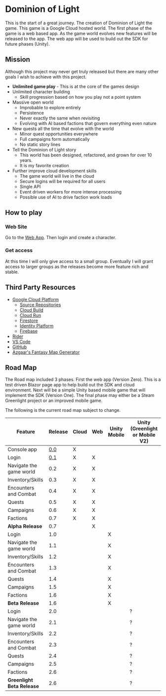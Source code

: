 # Dominion of Light

This is the start of a great journey. The creation of Dominion of Light the game.
This game is a Google Cloud hosted world. The first phase of the game is a web based app.
As the game world evolves new features will be released to the app.
The web app will be used to build out the SDK for future phases (Unity).

## Mission

Although this project may never get truly released but there are many other goals I wish to achieve
with this project.

- **Unlimited game play** - This is at the core of the games design
- Unlimited character building
  - Skill progression based on how you play not a point system
- Massive open world
  - Improbable to explore entirely
  - Persistence
  - Never exactly the same when revisiting
  - Evolving with AI based factions that govern everything even nature
- New quests all the time that evolve with the world
  - Minor quest opportunities everywhere
  - Full campaigns form automatically
  - No static story lines
- Tell the Dominion of Light story
  - This world has been designed, refactored, and grown for over 10 years.
  - It is my favorite creation
- Further improve cloud development skills
  - The game world will live in the cloud
  - Secure logins will be required for all users
  - Single API
  - Event driven workers for more intense processing
  - Possible use of AI to drive faction work loads

## How to play

### Web Site

Go to the [Web App](https://blazor-nlx462roma-uc.a.run.app). Then login and create a character.

### Get access

At this time I will only give access to a small group.
Eventually I will grant access to larger groups as the releases become more feature rich and stable.

## Third Party Resources

- [Google Cloud Platform](https://cloud.google.com/)
  - [Source Repositories](https://source.cloud.google.com/)
  - [Cloud Build](https://cloud.google.com/cloud-build)
  - [Cloud Run](https://cloud.google.com/run)
  - [Firestore](https://cloud.google.com/firestore)
  - [Identity Platform](https://cloud.google.com/identity-platform)
  - [Firebase](https://firebase.google.com/)
- [Rider](https://www.jetbrains.com/rider/)
- [VS Code](https://code.visualstudio.com/)
- [GitHub](https://github.com/)
- [Azgaar's Fantasy Map Generator](https://azgaar.github.io/Fantasy-Map-Generator/)

## Road Map

The Road map included 3 phases.
First the web app (Version Zero). This is a test driven Blazor page app to help build out the SDK and cloud environment.
Next will be a simple Unity based mobile game that will implement the SDK (Version One).
The final phase may either be a Steam Greenlight project or an improved mobile game.

The following is the current road map subject to change.

| Feature                     | Release                     | Cloud | Web | Unity Mobile | Unity (Greenlight or Mobile V2) |
| --------------------------- | --------------------------- | ----- | --- | ------------ | ------------------------------- |
| Console app                 | [0.0](ReleaseNotes/v0-0.md) | X     |     |              |                                 |
| Login                       | [0.1](ReleaseNotes/v0-1.md) | X     | X   |              |                                 |
| Navigate the game world     | 0.2                         | X     | X   |              |                                 |
| Inventory/Skills            | 0.3                         | X     | X   |              |                                 |
| Encounters and Combat       | 0.4                         | X     | X   |              |                                 |
| Quests                      | 0.5                         | X     | X   |              |                                 |
| Campaigns                   | 0.6                         | X     | X   |              |                                 |
| Factions                    | 0.7                         | X     | X   |              |                                 |
| **Alpha Release**           | 0.7                         |       | X   |              |                                 |
| Login                       | 1.0                         |       |     | X            |                                 |
| Navigate the game world     | 1.1                         |       |     | X            |                                 |
| Inventory/Skills            | 1.2                         |       |     | X            |                                 |
| Encounters and Combat       | 1.3                         |       |     | X            |                                 |
| Quests                      | 1.4                         |       |     | X            |                                 |
| Campaigns                   | 1.5                         |       |     | X            |                                 |
| Factions                    | 1.6                         |       |     | X            |                                 |
| **Beta Release**            | 1.6                         |       |     | X            |                                 |
| Login                       | 2.0                         |       |     |              | ?                               |
| Navigate the game world     | 2.1                         |       |     |              | ?                               |
| Inventory/Skills            | 2.2                         |       |     |              | ?                               |
| Encounters and Combat       | 2.3                         |       |     |              | ?                               |
| Quests                      | 2.4                         |       |     |              | ?                               |
| Campaigns                   | 2.5                         |       |     |              | ?                               |
| Factions                    | 2.6                         |       |     |              | ?                               |
| **Greenlight Beta Release** | 2.6                         |       |     |              | ?                               |
